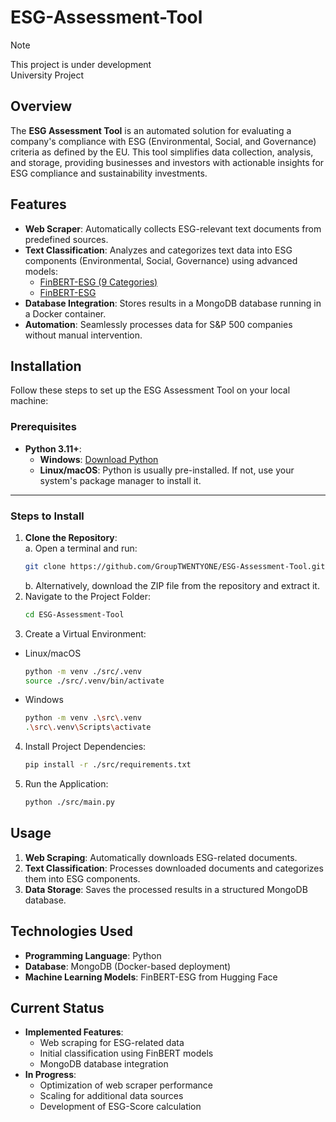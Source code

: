 # ESG-Assessment-Tool

> [!NOTE]  
> This project is under development <br>
> University Project
>

## Overview
The **ESG Assessment Tool** is an automated solution for evaluating a company's compliance with ESG (Environmental, Social, and Governance) criteria as defined by the EU. This tool simplifies data collection, analysis, and storage, providing businesses and investors with actionable insights for ESG compliance and sustainability investments.

## Features
- **Web Scraper**: Automatically collects ESG-relevant text documents from predefined sources.
- **Text Classification**: Analyzes and categorizes text data into ESG components (Environmental, Social, Governance) using advanced models:
  - [FinBERT-ESG (9 Categories)](https://huggingface.co/yiyanghkust/finbert-esg-9-categories)
  - [FinBERT-ESG](https://huggingface.co/yiyanghkust/finbert-esg)
- **Database Integration**: Stores results in a MongoDB database running in a Docker container.
- **Automation**: Seamlessly processes data for S&P 500 companies without manual intervention.

## Installation

Follow these steps to set up the ESG Assessment Tool on your local machine:

### Prerequisites
- **Python 3.11+**:
  - **Windows**: [Download Python](https://www.python.org/downloads/)
  - **Linux/macOS**: Python is usually pre-installed. If not, use your system's package manager to install it.

---

### Steps to Install

1. **Clone the Repository**:  
   a. Open a terminal and run:  
   ```bash
   git clone https://github.com/GroupTWENTYONE/ESG-Assessment-Tool.git
   ```
   b. Alternatively, download the ZIP file from the repository and extract it.
2. Navigate to the Project Folder:
    ```bash
    cd ESG-Assessment-Tool
    ```
3. Create a Virtual Environment:
- Linux/macOS
    ```bash
    python -m venv ./src/.venv
    source ./src/.venv/bin/activate
    ```
- Windows
    ```bash
    python -m venv .\src\.venv
    .\src\.venv\Scripts\activate
    ```
4. Install Project Dependencies:
    ```bash
    pip install -r ./src/requirements.txt
    ```
6. Run the Application:
    ```bash
    python ./src/main.py
    ```

## Usage
1. **Web Scraping**: Automatically downloads ESG-related documents.
2. **Text Classification**: Processes downloaded documents and categorizes them into ESG components.
3. **Data Storage**: Saves the processed results in a structured MongoDB database.

## Technologies Used
- **Programming Language**: Python
- **Database**: MongoDB (Docker-based deployment)
- **Machine Learning Models**: FinBERT-ESG from Hugging Face

## Current Status
- **Implemented Features**:
  - Web scraping for ESG-related data
  - Initial classification using FinBERT models
  - MongoDB database integration
- **In Progress**:
  - Optimization of web scraper performance
  - Scaling for additional data sources
  - Development of ESG-Score calculation
